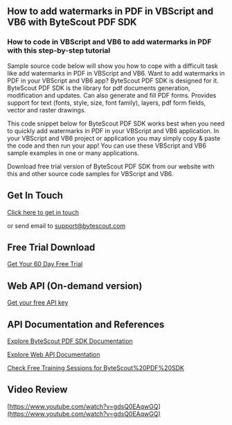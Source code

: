 ## How to add watermarks in PDF in VBScript and VB6 with ByteScout PDF SDK

### How to code in VBScript and VB6 to add watermarks in PDF with this step-by-step tutorial

Sample source code below will show you how to cope with a difficult task like add watermarks in PDF in VBScript and VB6. Want to add watermarks in PDF in your VBScript and VB6 app? ByteScout PDF SDK is designed for it. ByteScout PDF SDK is the library for pdf documents generation, modification and updates. Can also generate and fill PDF forms. Provides support for text (fonts, style, size, font family), layers, pdf form fields, vector and raster drawings.

This code snippet below for ByteScout PDF SDK works best when you need to quickly add watermarks in PDF in your VBScript and VB6 application. In your VBScript and VB6 project or application you may simply copy & paste the code and then run your app! You can use these VBScript and VB6 sample examples in one or many applications.

Download free trial version of ByteScout PDF SDK from our website with this and other source code samples for VBScript and VB6.

## Get In Touch

[Click here to get in touch](https://bytescout.zendesk.com/hc/en-us/requests/new?subject=ByteScout%20PDF%20SDK%20Question)

or send email to [support@bytescout.com](mailto:support@bytescout.com?subject=ByteScout%20PDF%20SDK%20Question) 

## Free Trial Download

[Get Your 60 Day Free Trial](https://bytescout.com/download/web-installer?utm_source=github-readme)

## Web API (On-demand version)

[Get your free API key](https://pdf.co/documentation/api?utm_source=github-readme)

## API Documentation and References

[Explore ByteScout PDF SDK Documentation](https://bytescout.com/documentation/index.html?utm_source=github-readme)

[Explore Web API Documentation](https://pdf.co/documentation/api?utm_source=github-readme)

[Check Free Training Sessions for ByteScout%20PDF%20SDK](https://academy.bytescout.com/)

## Video Review

[https://www.youtube.com/watch?v=gdsQ0EAqwGQ](https://www.youtube.com/watch?v=gdsQ0EAqwGQ)